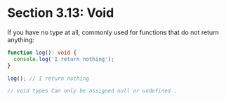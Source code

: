 # Section 3.13: Void

If you have no type at all, commonly used for functions that do not 
return anything:

```ts
function log(): void {
  console.log('I return nothing');
}

log(); // I return nothing

// void types Can only be assigned null or undefined .
```